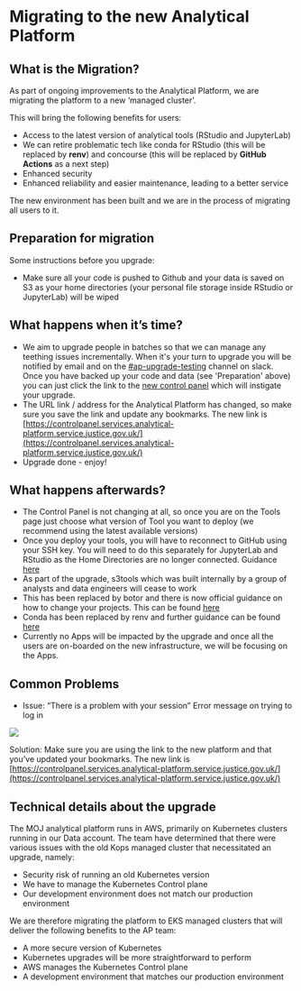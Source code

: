 # Migrating to the new Analytical Platform

## What is the Migration?

As part of ongoing improvements to the Analytical Platform,
we are migrating the platform to a new ‘managed cluster’.

This will bring the following benefits for users:

* Access to the latest version of analytical tools (RStudio and JupyterLab)
* We can retire problematic tech like conda for RStudio (this will be replaced by **renv**) and concourse (this will be replaced by **GitHub Actions** as a next step)
* Enhanced security
* Enhanced reliability and easier maintenance, leading to a better service

The new environment has been built and we are in the process of migrating all users to it.

## Preparation for migration

Some instructions before you upgrade:

* Make sure all your code is pushed to Github and your data is saved on S3 as your home directories (your personal file storage inside RStudio or JupyterLab) will be wiped

## What happens when it’s time?

* We aim to upgrade people in batches so that we can manage any teething issues incrementally. When it's your turn to upgrade you will be notified by email and on the [#ap-upgrade-testing](https://asdslack.slack.com/archives/C02JFGPHU8G) channel on slack.  Once you have backed up your code and data (see 'Preparation' above) you can just click the link to the [new control panel](https://controlpanel.services.analytical-platform.service.justice.gov.uk/) which will instigate your upgrade.
* The URL link / address for the Analytical Platform has changed, so make sure you save the link and update any bookmarks. The new link is [https://controlpanel.services.analytical-platform.service.justice.gov.uk/](https://controlpanel.services.analytical-platform.service.justice.gov.uk/)
* Upgrade done - enjoy!


## What happens afterwards?

* The Control Panel is not changing at all, so once you are on the Tools page just choose what version of Tool you want to deploy (we recommend using the latest available versions)
* Once you deploy your tools, you will have to reconnect to GitHub using your SSH key.  You will need to do this separately for JupyterLab and RStudio as the Home Directories are no longer connected. Guidance [here](/github.html#setup-github-keys-to-access-it-from-r-studio-and-jupyter)
* As part of the upgrade, s3tools which was built internally by a group of analysts and data engineers will cease to work
* This has been replaced by botor and there is now official guidance on how to change your projects. This can be found [here](/appendix/botor.html#installation)
* Conda has been replaced by renv and further guidance can be found [here](/tools/package-management.html#renv)
* Currently no Apps will be impacted by the upgrade and once all the users are on-boarded on the new infrastructure, we will be focusing on the Apps.


## Common Problems

* Issue: “There is a problem with your session” Error message on trying to log in

![](/images/control_panel/there_is_a_problem.png)

Solution: Make sure you are using the link to the new platform and that you’ve updated your bookmarks.
The new link is [https://controlpanel.services.analytical-platform.service.justice.gov.uk/](https://controlpanel.services.analytical-platform.service.justice.gov.uk/)


## Technical details about the upgrade

The MOJ analytical platform runs in AWS, primarily on Kubernetes clusters running in our Data account.  The team have determined that there were various issues with the old Kops managed cluster that necessitated an upgrade, namely:

* Security risk of running an old Kubernetes version
* We have to manage the Kubernetes Control plane
* Our development environment does not match our production environment

We are therefore migrating the platform to EKS managed clusters that will deliver the following benefits to the AP team:

* A more secure version of Kubernetes
* Kubernetes upgrades will be more straightforward to perform
* AWS manages the Kubernetes Control plane
* A development environment that matches our production environment
